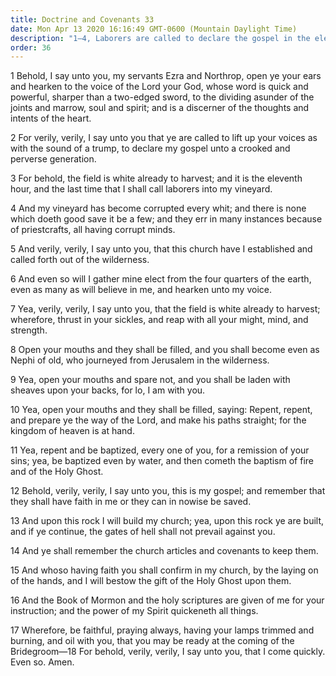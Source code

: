 ```yaml
---
title: Doctrine and Covenants 33
date: Mon Apr 13 2020 16:16:49 GMT-0600 (Mountain Daylight Time)
description: "1–4, Laborers are called to declare the gospel in the eleventh hour; 5–6, The Church is established, and the elect are to be gathered; 7–10, Repent, for the kingdom of heaven is at hand; 11–15, The Church is built upon the gospel rock; 16–18, Prepare for the coming of the Bridegroom."
order: 36
---
```


1 Behold, I say unto you, my servants Ezra and Northrop, open ye your ears and hearken to the voice of the Lord your God, whose word is quick and powerful, sharper than a two-edged sword, to the dividing asunder of the joints and marrow, soul and spirit; and is a discerner of the thoughts and intents of the heart.

2 For verily, verily, I say unto you that ye are called to lift up your voices as with the sound of a trump, to declare my gospel unto a crooked and perverse generation.

3 For behold, the field is white already to harvest; and it is the eleventh hour, and the last time that I shall call laborers into my vineyard.

4 And my vineyard has become corrupted every whit; and there is none which doeth good save it be a few; and they err in many instances because of priestcrafts, all having corrupt minds.

5 And verily, verily, I say unto you, that this church have I established and called forth out of the wilderness.

6 And even so will I gather mine elect from the four quarters of the earth, even as many as will believe in me, and hearken unto my voice.

7 Yea, verily, verily, I say unto you, that the field is white already to harvest; wherefore, thrust in your sickles, and reap with all your might, mind, and strength.

8 Open your mouths and they shall be filled, and you shall become even as Nephi of old, who journeyed from Jerusalem in the wilderness.

9 Yea, open your mouths and spare not, and you shall be laden with sheaves upon your backs, for lo, I am with you.

10 Yea, open your mouths and they shall be filled, saying: Repent, repent, and prepare ye the way of the Lord, and make his paths straight; for the kingdom of heaven is at hand.

11 Yea, repent and be baptized, every one of you, for a remission of your sins; yea, be baptized even by water, and then cometh the baptism of fire and of the Holy Ghost.

12 Behold, verily, verily, I say unto you, this is my gospel; and remember that they shall have faith in me or they can in nowise be saved.

13 And upon this rock I will build my church; yea, upon this rock ye are built, and if ye continue, the gates of hell shall not prevail against you.

14 And ye shall remember the church articles and covenants to keep them.

15 And whoso having faith you shall confirm in my church, by the laying on of the hands, and I will bestow the gift of the Holy Ghost upon them.

16 And the Book of Mormon and the holy scriptures are given of me for your instruction; and the power of my Spirit quickeneth all things.

17 Wherefore, be faithful, praying always, having your lamps trimmed and burning, and oil with you, that you may be ready at the coming of the Bridegroom—18 For behold, verily, verily, I say unto you, that I come quickly. Even so. Amen.
